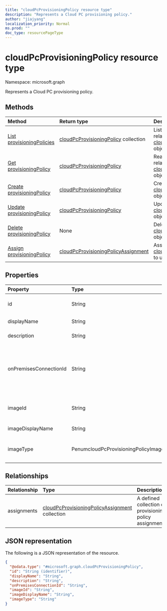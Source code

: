 ```yaml
---
title: "cloudPcProvisioningPolicy resource type"
description: "Represents a Cloud PC provisioning policy."
author: "jiajyang"
localization_priority: Normal
ms.prod: ""
doc_type: resourcePageType
---
```


# cloudPcProvisioningPolicy resource type

Namespace: microsoft.graph

Represents a Cloud PC provisioning policy.

## Methods

|Method|Return type|Description|
|:---|:---|:---|
|[List provisioningPolicies](../api/virtualendpoint-list-provisioningpolicies.md)|[cloudPcProvisioningPolicy](../resources/cloudpcprovisioningpolicy.md) collection|List properties and relationships of the [cloudPcProvisioningPolicy](../resources/cloudpcprovisioningpolicy.md) objects.|
|[Get provisioningPolicy](../api/cloudpcprovisioningpolicy-get.md)|[cloudPcProvisioningPolicy](../resources/cloudpcprovisioningpolicy.md)|Read the properties and relationships of a [cloudPcProvisioningPolicy](../resources/cloudpcprovisioningpolicy.md) object.|
|[Create provisioningPolicy](../api/virtualendpoint-post-provisioningpolicies.md)|[cloudPcProvisioningPolicy](../resources/cloudpcprovisioningpolicy.md)|Create a new [cloudPcProvisioningPolicy](../resources/cloudpcprovisioningpolicy.md) object.|
|[Update provisioningPolicy](../api/cloudpcprovisioningpolicy-update.md)|[cloudPcProvisioningPolicy](../resources/cloudpcprovisioningpolicy.md)|Update the properties of a [cloudPcProvisioningPolicy](../resources/cloudpcprovisioningpolicy.md) object.|
|[Delete provisioningPolicy](../api/cloudpcprovisioningpolicy-delete.md)|None|Delete a [cloudPcProvisioningPolicy](../resources/cloudpcprovisioningpolicy.md) object.|
|[Assign provisioningPolicy](../api/cloudpcprovisioningpolicy-post-assignments.md)|[cloudPcProvisioningPolicyAssignment](../resources/cloudpcprovisioningpolicyassignment.md)|Assign a [cloudPcProvisioningPolicy](../resources/cloudpcprovisioningpolicy.md) to user groups.|

## Properties

|Property|Type|Description|
|:---|:---|:---|
|id|String|Unique identifier for the Cloud PC provisioning policy. Read-only.|
|displayName|String|The display name for the provisioning policy.|
|description|String|The provisioning policy description.|
|onPremisesConnectionId|String|The ID of the cloudPcOnPremisesConnection. To ensure that Cloud PCs have network connectivity and that they domain join, choose a connection with a virtual network that’s validated by the Cloud PC service.|
|imageId|String|The ID of the OS image you want to provision on Cloud PCs. The format for a gallery type image is: {publisher_offer_sku}.|
|imageDisplayName|String|The display name for the OS image you’re provisioning.|
|imageType|PenumcloudPcProvisioningPolicyImageType|The type of OS image (custom or gallery) you want to provision on Cloud PCs. Possible values are: `gallery`, `custom`.|

## Relationships

|Relationship|Type|Description|
|:---|:---|:---|
|assignments|[cloudPcProvisioningPolicyAssignment](../resources/cloudpcprovisioningpolicyassignment.md) collection|A defined collection of provisioning policy assignments.|

## JSON representation

The following is a JSON representation of the resource.
<!-- {
  "blockType": "resource",
  "keyProperty": "id",
  "@odata.type": "microsoft.graph.cloudPcProvisioningPolicy",
  "baseType": "microsoft.graph.entity",
  "openType": false
}
-->

``` json
{
  "@odata.type": "#microsoft.graph.cloudPcProvisioningPolicy",
  "id": "String (identifier)",
  "displayName": "String",
  "description": "String",
  "onPremisesConnectionId": "String",
  "imageId": "String",
  "imageDisplayName": "String",
  "imageType": "String"
}
```
